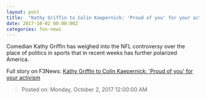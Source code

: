 ```yaml
---
layout: post
title:  "Kathy Griffin to Colin Kaepernick: 'Proud of you' for your activism"
date: 2017-10-02 00:00:00Z
categories: fox-news
---
```


Comedian Kathy Griffin has weighed into the NFL controversy over the place of politics in sports that in recent weeks has further polarized America.


Full story on F3News: [Kathy Griffin to Colin Kaepernick: 'Proud of you' for your activism](http://www.f3nws.com/n/CZGDME)

> Posted on: Monday, October 2, 2017 12:00:00 AM

